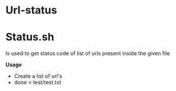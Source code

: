# Url-status
# Status.sh

Is used to get status code of list of urls present inside the given file

**Usage** 
- Create a list of url's
- done < test/test.txt
